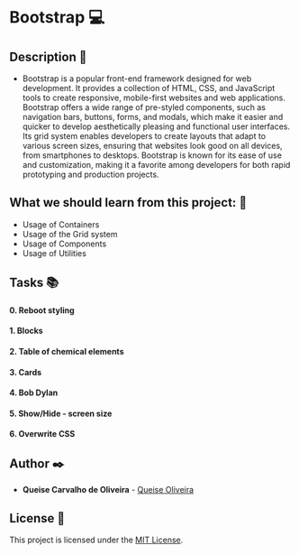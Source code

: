 # **Bootstrap** :computer:

## **Description** :speech_balloon:

* Bootstrap is a popular front-end framework designed for web development. It provides a collection of HTML, CSS, and JavaScript tools to create responsive, mobile-first websites and web applications. Bootstrap offers a wide range of pre-styled components, such as navigation bars, buttons, forms, and modals, which make it easier and quicker to develop aesthetically pleasing and functional user interfaces. Its grid system enables developers to create layouts that adapt to various screen sizes, ensuring that websites look good on all devices, from smartphones to desktops. Bootstrap is known for its ease of use and customization, making it a favorite among developers for both rapid prototyping and production projects.

## **What we should learn from this project:** :bookmark_tabs:


* Usage of Containers
* Usage of the Grid system
* Usage of Components
* Usage of Utilities


## **Tasks** :books:

#### **0. Reboot styling**

#### **1. Blocks**

#### **2. Table of chemical elements**

#### **3. Cards**

#### **4. Bob Dylan**

#### **5. Show/Hide - screen size**

#### **6. Overwrite CSS**


## **Author** :black_nib:

* **Queise Carvalho de Oliveira** - [Queise Oliveira](https://github.com/Qcarvalhooliveira)


## License :page_with_curl:
This project is licensed under the [MIT License](https://opensource.org/license/mit/).





